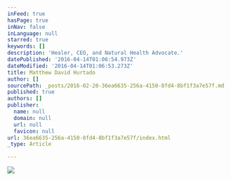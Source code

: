 ```yaml
---
inFeed: true
hasPage: true
inNav: false
inLanguage: null
starred: true
keywords: []
description: 'Healer, CEO, and Natural Health Advocate.'
datePublished: '2016-04-14T01:06:54.973Z'
dateModified: '2016-04-14T01:06:53.273Z'
title: Matthew David Hurtado
author: []
sourcePath: _posts/2016-02-20-36ea6635-256a-4150-8fd4-8bf1f3a7e57f.md
published: true
authors: []
publisher:
  name: null
  domain: null
  url: null
  favicon: null
url: 36ea6635-256a-4150-8fd4-8bf1f3a7e57f/index.html
_type: Article

---
```

![](https://the-grid-user-content.s3-us-west-2.amazonaws.com/26f8c1c2-96c0-4617-b67a-df86e469363d.jpg)